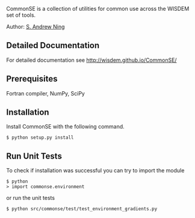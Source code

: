 CommonSE is a collection of utilities for common use across the WISDEM set of tools.

Author: [S. Andrew Ning](mailto:andrew.ning@nrel.gov)

## Detailed Documentation

For detailed documentation see <http://wisdem.github.io/CommonSE/>

## Prerequisites

Fortran compiler, NumPy, SciPy

## Installation

Install CommonSE with the following command.

    $ python setup.py install

## Run Unit Tests

To check if installation was successful you can try to import the module

    $ python
    > import commonse.environment 

or run the unit tests 

    $ python src/commonse/test/test_environment_gradients.py




